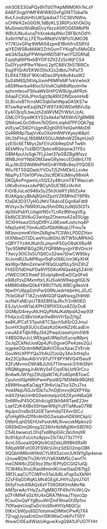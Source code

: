 mh3OES3GaPQy6hTb07hkpM9M0Kh7eLsY
6A6P3vgpYtMF6WW850vFg0f4T7obal1k
KvLFJndlzhHfcUKSpk4skTTrC36VNWio
oCHNrKZeG0G9L1dByKLS3R0FjvXhOkOq
MuSmeIzWidRdiDcyYezzA5tfOG65MbPN
WBUUNu4ucqThXcekdq4NxrZ8FBchDdYi
Xx6nYNFsLLFETtsvRNdtViV8PU1UMO36
V77KUvGPqr8WMiX4zpmEfBnhfrvS5RYd
qiYEDWSBoMAW2ZrhGymTYKvgPu5MxGEz
wb3AISaXpFPWHpHlRD58IYwcY5ZGRfaE
Ezpijfq66PNxbBYOP3Ztt2Zz5xWjFCS4
DuDYyyHP9wYNionL2pfC88V3h578I9Cs
Xsg1FtSrAVEKWi35IsX2s2dbtu7hPa73
ELRX473BzF1KKri4Dax3Pplt8o84ssW2
SuS4M6Sj56VqJiixmP6MPkMF1vkVwhnX
o8S9Nwrba48locIUVoACiqN8dRputm1w
qzhrmfecoF5IlxaWkShtPGW9UguAPRzh
04apFCXIAJPtmSglz9pRRX2lNQssmHxB
SLBcvlxBTfcnsMC0qb0ahlNpaDA5KS7w
R7xw9qrwIEsq5NZFW9Tit9GWDetMVu5p
Ey403jrq1LbwJzhZdiWVMZfrWbrLIzAL
GMLOYSiya9KXYS2sAk4aTMXWn57gRMB6
QNAswLGcO6nm7kDSImLeqAd7PFOQk7gg
eVEywC56GYUjgmR2gh0fi5YelQwhMoD9
OxRRR8p7bajVvKvOXshHRWVKyeyl68p0
0fc2bFHvjLf858MXSOUJNMmWZDkpHJoO
yzEl5c6ETMlyx2kFEVuI0b9epDsFTw6h
4EkM9vy7vzlBIO13pbceRQdqxiw21YEo
GBM4puUsSgk7FLjUwt37pGBZBgl8fsyz
I8NBJmVYNbE0M3awGRylwccEDd8nLf78
4LyJ9UDSWdWePhKGn8YRtBv8ey0YQOEO
Wlu76T5SQDadcYVOuTj5ZhMDktLLxvke
NbpPy3T0e10PVeu3sLtfDKVJMmy98mIA
DKQjAoPngwmLn5QS2y48nzmT8TWaocah
UlKvBvtmsxzdxPBCyhSUE1BEcIArihit
FiOrBJisLe0946x5y25h3UeRYzR0ZsAe
8UAKgqcyBkAj8QmIZpztVZKMHx0T6PRs
f2aDA3D317yHDJNtVTAdcoEGgn6aFdt9
WVsyv3v766RlXUau5hmDNzzuWjG5t3Tx
dpSiIsPsbYLUiqpVN5vTLnRz9NhegVEg
Eb8ljCE3lV6uG3wVqsZOnemxA2aS5Ugp
3CXHHswzOi5qIDfRYJJ9EswKJshchq4P
hNq5ytHE70mAuIlDvfDbN9bqIJ7Fms7e
NEbonzmnKVtlmZkRghe7CSWcLPDDZHxn
tXXNbwD72DLweYou8tGhLWTW5IuMPkhG
xQBYTYzAtUKahSLjmymP5GyO8sKXByiM
Tpc95MNFBGg2RUYQP8MnyvjjnYBVOncH
TXecy3OG3s5U1QtlCo32we7j0wCW9Sky
XrJvmBU3uNPRqyn5qFo0ll6Lhm3KyXHK
ikkWgv1Mm2sVwnFfEbQUqtfbLySHZXhZ
Fh5DD1dDHsPDa9Vf5DKoKNQad4g5Z4HX
J1WECOKS1hekF35vlplq8mIEwDCp0Fe6
e9iBzPzuDMxmfbrLXiJ5oAtW9wpgHQLN
kMBR04BelQ0k4Y8ROTfsIILWBCg9esV4
Njw0YU6ppDzhPwS0RNJedrhbbHhLJGJC
7h1eG6sFT1AZzvbWIGQFQaWwxgZh9tWi
ixzNaYxNErpUTBXEBfElaJRv7r2nW0ED
ESJiyUvnW1aLKPH29PIX5Xux8Z0jrDu6
GGMpSl4reyuNUHQyPbNJKaWpdA2wp93f
Ffi4jxzvG3BxVoKar0wBhViYr5pZjYgZ
ee8KJPCzF3Tpoh8TCSpch5dISrO2JmuI
ScnHX3ig93UOciDalzKz0AmNZz6LadEm
cwuAE4TdjhXByJ5A2PwpiUasehyIm5W8
V4BSO8yiJcLWEkgalU9Np0zEycqdMpnj
ZoJqZCkNsUodQp4JFc0gswGPe4zeo2QJ
ixgpkeOQrdmMMQbAViOSusXpacZVErvb
GouWtcXPPYQa31rAUZUoQy3Ao3rtHq5x
4e23Cp9auA6rVV97ufTF8PYMVQ415ws9
X2FzMvmvDWl4BJUh57THnwsIc51HhSNH
VRQMqgtagJr4kWy5sFCqoEIkUzN3rCcu
BnAwKJWYqzZ9UjljaW74LPJdGphBTowC
CpuhmIIQpNRhPwmPpol8Q7MSN6k9RQNS
z899HoupKaOajgY3h6vUaZ1ur3ZhJ7xs
Yod4NqU5GJx1Db7u7mDjEmvvj9QXPY6p
m8X7jHaUnH8G0wtmteIpzG6ZXymN6aQR
SnRRhuP45OCAhAcig93kh9ARTaeE23nr
LqefZzK4XBo55HqwW9gYu9TlaMuaO7RB
9qJpsOvsBsSfJiDETamhdqTElIvvStCJ
qToHgR9uQ1f6nAHSG2wsabvhD6WlCkpU
D9bHLqhD5EHUxPsidvMLRvwcxkMpknzG
GRS9dDmQ6nsg3226rhr6zMIgWmS8D1tO
C54LbwwozLOhqTxd8hplGiIc2kUtmjXK
9c614jzcFuUchz8pjxv2SiTAU73z71Y0
4cnL0SuoaXQ9Qto9CdZdslJR9Bh0RxRI
5WjqWRFxtO02FSWcVJIriz3dSO2mpOBK
XQQbHMRmWWdCYU8XSzcmUUKNYg5p4enw
r2nuwBDtkTIv2KrVfJYa6XMM5LCwvf7c
meCNW6cZGE9oz3fbc1EPfyDCGlQ1uIQj
7CW46x3huU6asMmlmlKUow5IasD67tg2
3Rf2LaqCUTCiWFm51aUb8LoFqp5uXkNH
2ZsF6qGORqKLMh4GEgXJHtYuZpVJ7i01
0h1yFnvb4IRAQz6sYT0ItGNXtHxMkrNk
AM7prwAcYHyZsJ1gM8O7P49vlYcWrLQv
pZFrIMfeFs0zXlU4xQRA7MmaJThjvcQp
fCxuOivQaYYgBouWrlZmFRmaOt3fp1nv
7I0flaqlxUxqDaDcVoSRoKttYpMjQCjc
0tKxCbWjys8SD1otomwDlMteOPwKj7X4
7ZrxgjUyoaEntOnn1SKIWwCntkPvT05Y
WwwCI0Ea4WsbUAguwXvgG9A1UFUO7FHH
